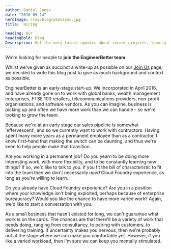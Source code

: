 ```yaml
---
author: Daniel Jones
date: "2016-09-14"
heroImage: /img/blog/wantsyou.jpg
title:  Hiring

heading: Our
headingBold: blog
Description: Get the very latest updates about recent projects, team updates, thoughts and industry news from our team of EngineerBetter experts.
---
```


We're looking for people to **join the EngineerBetter team**.

Whilst we've given as succinct a write-up as possible on our <a href="/join-us.html">Join Us</a> page, we decided to write this blog post to give as much background and context as possible.
<!--more-->
EngineerBetter is an early-stage start-up. We incorporated in April 2016, and have already gone on to work with global banks, wealth management enterprises, FTSE 100 retailers, telecommunications providers, non-profit organisations, and software vendors. As you can imagine, business is picking up and often we have more work than we can handle - so we're looking to grow the team.

Because we're at an early stage our sales pipeline is somewhat 'effervescent', and so we currently want to work with contractors. Having spent many more years as a permanent employee than as a contractor, I know first-hand that making the switch can be daunting, and thus we're keen to help people make that transition.

Are you working in a permanent job? Do you yearn to be doing more interesting work, with more flexibility, and to be constantly learning new things? If so, we'd like to talk to you. If you fit the bill of characteristic to fit into the team then we don't necessarily _need_ Cloud Foundry experience, as long as you're willing to learn.

Do you already have Cloud Foundry experience? Are you in a position where your knowledge isn't being exploited, perhaps because of enterprise bureaucracy? Would you like the chance to have more varied work? Again, we'd like to start a conversation with you.

As a small business that hasn't existed for long, we can't guarantee what work is on the cards. The chances are that there'll be a variety of work that needs doing, ranging from consultancy, to pairing with customers, to delivering training. If uncertainty makes you nervous, then we're probably not at the stage where we can make you comfortable yet. However, if you like a varied workload, then I'm sure we can keep you mentally stimulated.